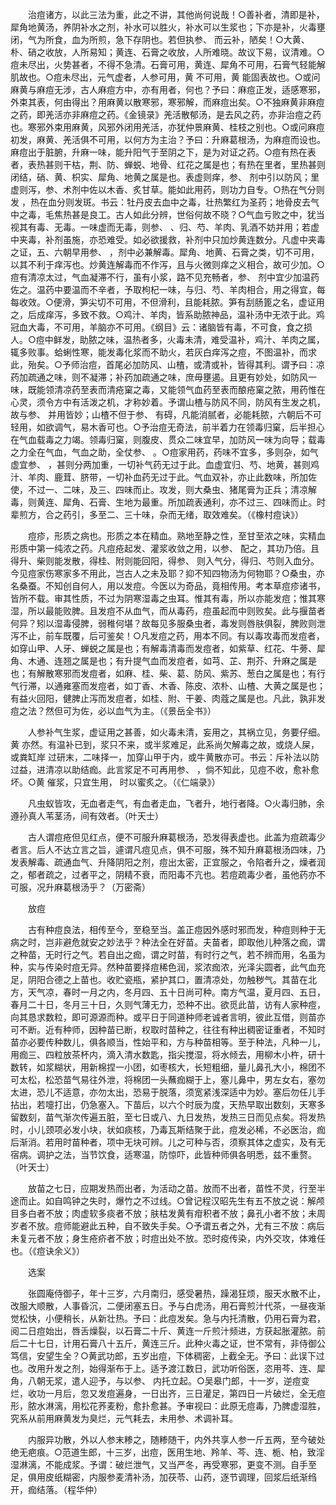 <!-- { "loadSidebar": true } -->
　　治痘诸方，以此三法为重，此之不讲，其他尚何说哉！○善补者，清即是补，犀角地黄汤，养阴补水之剂，补水可以胜火，补水可以生浆也；下亦是补，火毒壅闭，气为所食，血为所煎，急下存阴也。若但执参、 而云补，陋矣！○大黄、朴、硝之收放，人所易知；黄连、石膏之收放，人所难晓。故议下易，议清难。○痘未尽出，火势甚者，不得不急清。石膏可用，黄连、犀角不可用，石膏气轻能解肌故也。○痘未尽出，元气虚者，人参可用，黄 不可用，黄 能固表故也。○或问麻黄与麻痘无涉，古人麻痘方中，亦有用者，何也？予曰：麻痘正发，适感寒邪，外束其表，何由得出？用麻黄以散寒邪，寒邪解，而麻痘出矣。○不独麻黄非麻痘之药，即羌活亦非麻痘之药。《金镜录》羌活散郁汤，是去风之药，亦非治痘之药也。寒邪外束用麻黄，风邪外闭用羌活，亦犹仲景麻黄、桂枝之别也。○或问麻痘初发，麻黄、羌活俱不可用，以何方为主治？予曰：升麻葛根汤，为麻痘而设也。麻痘出于脏腑，升麻一味，能升阳气于至阴之下，是为对证之药。○痘有热在表者，表热甚则干枯，荆、防、蝉蜕、地骨、红花之属是也；有热在里者，里热甚则闭结，硝、黄、枳实、犀角、地黄之属是也。表虚则痒，参、 剂中引以防风；里虚则泻，参、术剂中佐以木香、炙甘草。能如此用药，则功力自专。○热在气分则发 ，热在血分则发斑。书云：牡丹皮去血中之毒，壮热繁红为圣药；地骨皮去气中之毒，毛焦热甚是良工。古人如此分辨，世俗何故不晓？○气血亏败之中，犹当视其有毒、无毒。一味虚而无毒，则参、 、归、芍、羊肉、乳酒不妨并用；若虚中夹毒，补剂虽施，亦恐难受。如必欲援救，补剂中只加炒黄连数分。凡虚中夹毒之证，五、六朝早用参、 ，剂中必兼解毒。犀角、地黄、石膏之类，切不可用，以其不利于痒泻也。炒黄连解毒而不作泻，且与火微则痒之义相合，故可少加。○痘有清凉太过，气血凝滞不行，虽有小浆，路不见充畅者，参、 剂中宜少加温药佐之。温药中要温而不辛者，予取枸杞一味，与归、芍、羊肉相合，用之得宜，每每收效。○便滑，笋尖切不可用，不但滑利，且能耗脓。笋有刮肠篦之名，虚证用之，后成痒泻，多致不救。○鸡汁、羊肉，皆系助脓神品，温补汤中无浓于此。鸡冠血大毒，不可用，羊脑亦不可用。《纲目》云：诸脑皆有毒，不可食，食之损人。○痘中鲜发，助脓之味，温热者多，火毒未清，难受温补，鸡汁、羊肉之属，辄多败事。蛤蜊性寒，能发毒化浆而不助火，若灰白痒泻之痘，不图温补，而求此，殆矣。○予师治痘，首尾必加防风、山楂，或清或补，皆得其利。谓予曰：凉药加疏通之味，则不凝滞；补药加疏通之味，庶毋壅遏。且更有妙处，如防风一味，既能领清凉药至表而清疮窠之毒，又能领气血药至表而酿疮窠之脓，用药惟在心灵，须令方中有活泼之机，才称妙着。予谓山楂与防风不同，防风有生发之机，故与参、 并用皆妙；山楂不但于参、 有碍，凡能消腻者，必能耗脓，六朝后不可轻用，如欲调气，易木香可也。○予治痘无奇法，前半着力在领毒归窠，后半担心在气血载毒之力竭。领毒归窠，则腹皮、贯众二味宜早，加防风一味为向导；载毒之力全在气血，气血之助，全仗参、 。○痘家用药，药味不宜多，多则杂，如气虚宜参、 ，甚则分两加重，一切补气药无过于此。血虚宜归、芍、地黄，甚则鸡汁、羊肉、鹿茸、脐带，一切补血药无过于此。气血双补，亦止此数味，所加佐使，不过一、二味，及三、四味而止。攻发，则大桑虫、猪尾膏为正兵；清凉解毒，则黄连、犀角、石膏、生地为最重。所加疏表通利，亦不过三、四味而止。时辈煎方，合之药引，多至二、三十味，杂而无绪，取效难矣。（《橡村痘诀》）

　　痘疹，形质之病也。形质之本在精血。熟地至静之性，至甘至浓之味，实精血形质中第一纯浓之药。凡痘疮起发、灌浆收敛之用，以参、 配之，其功乃倍。且得升、柴则能发散，得桂、附则能回阳，得参、 则入气分，得归、芍则入血分。今见痘家伤寒家多不用此，岂古人之未及耶？抑不知四物汤为何物耶？○桑虫，亦名桑蚕。不知创自何人，用以发痘。今医以为奇品，竟相传用。考本草痘疹诸书，皆所不载。审其性质，不过为阴寒湿毒之虫耳。惟其有毒，所以亦能发痘；惟其寒湿，所以最能败脾。且发痘不从血气，而从毒药，痘虽起而中则败矣。此与揠苗者何异？矧以湿毒侵脾，弱稚何堪？故每见多服桑虫者，毒发则唇肤俱裂，脾败则泄泻不止，前车既覆，后可鉴矣！○凡发痘之药，用本不同。有以毒攻毒而发痘者，如穿山甲、人牙、蝉蜕之属是也；有解毒清毒而发痘者，如紫草、红花、牛蒡、犀角、木通、连翘之属是也；有升提气血而发痘者，如芎、芷、荆芥、升麻之属是也；有解散寒邪而发痘者，如麻、桂、柴、葛、防风、紫苏、葱白之属是也；有行气行滞，以通雍塞而发痘者，如丁香、木香、陈皮、浓朴、山楂、大黄之属是也；有益火回阳，健脾止泻而发痘者，如桂、附、干姜、肉蔻之属是也。凡此，孰非发痘之法？然但可为佐，必以血气为主。（《景岳全书》）

　　人参补气生浆，虚证用之甚善，如火毒未清，妄用之，其祸立见，务要仔细。黄 亦然。有温补已到，浆只不来，或半浆难足，此系尚欠解毒之故，或烧人屎，或粪缸岸 过研末，二味择一，加穿山甲于内，或牛黄散亦可。书云：斥补法以防过益，进清凉以助结痂。此言浆足不可再用参、 ，倘不知此，见痘不收，愈补愈坏。○黄 催浆，只宜生用， 时以蜜炙之。（《仁端录》）

　　凡虫蚁皆攻，无血者走气，有血者走血，飞者升，地行者降。○火毒归肺，余遵孙真人苇茎汤，间有效者。（叶天士）

　　古人谓痘疮但见红点，便不可服升麻葛根汤，恐发得表虚也。此盖为痘疏毒少者言。后人不达立言之旨，遽谓凡痘见点，俱不可服，殊不知升麻葛根汤四味，乃发表解毒、疏通血气、升降阴阳之剂，痘出太密，正宜服之，令陷者升之，燥者润之，郁者疏之，过者平之，阴精不衰，而阳毒不亢也。若痘疏毒少者，虽他药亦不可服，况升麻葛根汤乎？（万密斋）

　　放痘

　　古有种痘良法，相传至今，至稳至当。盖正痘因外感时邪而发，种痘则种于无病之时，岂非避危就安之妙法乎？种法全在好苗。夫苗者，即取他儿种落之痂，谓之种苗，无时行之气。若自出之痂，谓之时苗，有时行之气，若不辨而用，名虽为种，实与传染时痘无异。然种苗要择痘稀色润，浆浓痂浓，光泽尖圆者，此气血充足，阴阳合德之上苗也。收贮瓷瓶，紧护其口，置清凉处，勿触秽气。其苗在北方，天气凉，春时一月之内，冬月四、五十日尚可种。南方气温，夏月四、五日，春月二十日，冬月三十日，久则气薄无力，恐种不出。欲觅此苗，访有人家种痘，向其恳求数粒，即可源源而种。或平日于同道种师老诚者言明，彼此互借，则苗亦可不断。近有种师，因种苗已断，权取时苗种之，往往有种出稠密证重者，不知时苗亦必要传种数儿，俱各顺当，性始平和，方与种苗相等。至于种法，凡种一儿，用痂三、四粒放茶杯内，滴入清水数匙，指尖搅湿，将水倾去，用柳木小杵，研十数转，如浆糊状，用新棉捏一小团，如枣核大，长短粗细，量儿鼻孔大小，棉团不可太松，松恐苗气易往外泄，将棉团一头蘸痂糊于上，塞儿鼻中，男左女右，塞勿太进，恐儿不适意，亦勿太出，恐易于脱落，须宽紧浅深适中为妙。塞后勿任儿手拈出，若嚏打出，仍急塞入。下苗后，以六个时辰为度，天热早取出数刻，天寒多留数刻，苗气渐次传遍五脏，至七日或八、九日发热，发热三日而见点矣。将发热时，小儿颈项必发小块，状如痰核，乃毒瓦斯结聚于此，痘发必稀，不必医治，痂后渐消。若用时苗种者，项中无块可辨。儿之可种与否，须察其体之虚实，及有无宿病。调护之法，当节饮食，适寒温，防惊吓，此皆种师俱各明悉，兹不重赘。（叶天士）

　　放苗之七日，应期发热而出者，为活动之苗。放而不出者，苗性不灵，行至半途而止。如自鸣钟之失时，爆竹之不过线。○曾记程汉昭先生有五不放之说：解颅目多白者不放；肉虚软多痰者不放；肤枯发黄有疳积者不放；鼻孔小者不放；未周岁者不放。痘师能避此五种，自不致失手矣。○予谓五者之外，尤有三不放：病后未复元者不放；身生疮疥者不放；时痘出处不放。恐时疫传染，内外交攻，体难任也。（《痘诀余义》）

　　选案

　　张圆庵侍御子，年十三岁，六月南归，感受暑热，躁渴狂烦，服天水散不止，改服大顺散，人事昏沉，二便闭塞五日。予与白虎汤，用石膏煎汁代茶，一昼夜渐觉松快，小便稍长，从新壮热。予曰：此痘发矣。急与内托清散，仍用石膏为君，阅二日痘始出，唇舌燥裂，以石膏二十斤、黄连一斤煎汁频进，方获起胀灌脓。前后二十七日，计用石膏八十五斤，黄连三斤。此种火毒之证，世不常有，非侍御公笃信，安望生全？○黄武功郎，五岁出痘，下体稠密，上截全无。予曰：此误下过也。改用升发之剂，始得渐布于上。适予渡江数日，武功听俗医，恣用芩、连、犀角，八朝无浆，遣人迎予，与以参、 内托立起。○吴皋门郎，十一岁，逆痘变烂，收功一月后，忽又发痘遍身，一日出齐，三日灌足，第四日一片破烂，全无痘形，脓水淋漓，用松花荞麦粉，愈扑愈甚。予审视曰：此原无痘毒，乃脾虚湿胜，究系从前用麻黄发为臭烂，元气耗去，未用参、术调补耳。

　　内服异功散，外以人参末糁之，随糁随干，内外共享人参一斤五两，至今破处绝无疤痕。○范道生郎，十三岁，出痘，医用生地、羚羊、芩、连、栀、柏，致淫湿淋漓，不能成浆。予谓：破烂泄气，又当严冬，再受寒邪，更变不测。自手至足，俱用皮纸糊密，内服参麦清补汤，加茯苓、山药，逐节调理，回浆后纸渐绉开，痂结落。（程华仲）

